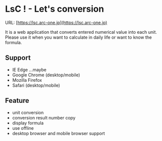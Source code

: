 # LsC ! - Let's conversion

URL: [https://lsc.arc-one.jp](https://lsc.arc-one.jp)

It is a web application that converts entered numerical value into each unit.
Please use it when you want to calculate in daily life or want to know the formula.

## Support

- IE Edge ...maybe
- Google Chrome (desktop/mobile)
- Mozilla Firefox
- Safari (desktop/mobile)

## Feature

- unit conversion
- conversion result number copy
- display formula
- use offline
- desktop browser and mobile browser support
